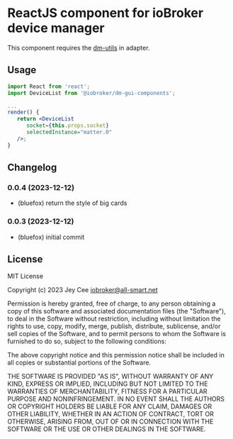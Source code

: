 # ReactJS component for ioBroker device manager
This component requires the [dm-utils](https://github.com/ioBroker/dm-utils) in adapter.

## Usage
```jsx
import React from 'react';
import DeviceList from '@iobroker/dm-gui-components';

...
render() {
   return <DeviceList
      socket={this.props.socket}
      selectedInstance="matter.0"
   />;
}
```
<!--
	Placeholder for the next version (at the beginning of the line):
	### **WORK IN PROGRESS**
-->

## Changelog
### 0.0.4 (2023-12-12)
* (bluefox) return the style of big cards

### 0.0.3 (2023-12-12)
* (bluefox) initial commit

## License
MIT License

Copyright (c) 2023 Jey Cee <iobroker@all-smart.net>

Permission is hereby granted, free of charge, to any person obtaining a copy
of this software and associated documentation files (the "Software"), to deal
in the Software without restriction, including without limitation the rights
to use, copy, modify, merge, publish, distribute, sublicense, and/or sell
copies of the Software, and to permit persons to whom the Software is
furnished to do so, subject to the following conditions:

The above copyright notice and this permission notice shall be included in all
copies or substantial portions of the Software.

THE SOFTWARE IS PROVIDED "AS IS", WITHOUT WARRANTY OF ANY KIND, EXPRESS OR
IMPLIED, INCLUDING BUT NOT LIMITED TO THE WARRANTIES OF MERCHANTABILITY,
FITNESS FOR A PARTICULAR PURPOSE AND NONINFRINGEMENT. IN NO EVENT SHALL THE
AUTHORS OR COPYRIGHT HOLDERS BE LIABLE FOR ANY CLAIM, DAMAGES OR OTHER
LIABILITY, WHETHER IN AN ACTION OF CONTRACT, TORT OR OTHERWISE, ARISING FROM,
OUT OF OR IN CONNECTION WITH THE SOFTWARE OR THE USE OR OTHER DEALINGS IN THE
SOFTWARE.

